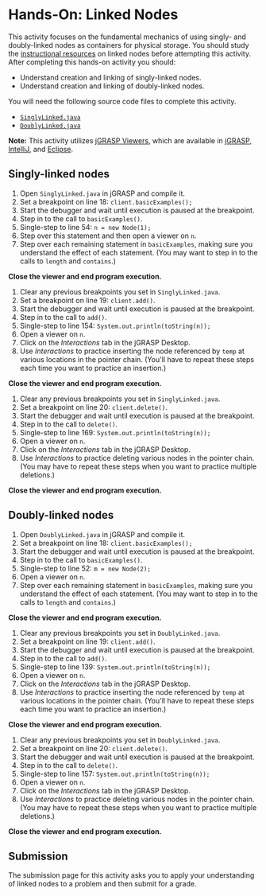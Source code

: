 
# Hands-On: Linked Nodes

This activity focuses on the fundamental mechanics of using singly- and doubly-linked nodes as containers for physical storage. You should study the
[instructional resources](../../instructional-resources.md)
on linked nodes before attempting this activity. After completing this hands-on activity you should:

* Understand creation and linking of singly-linked nodes.
* Understand creation and linking of doubly-linked nodes.

You will need the following source code files to complete this activity.

   - [`SinglyLinked.java`](src/SinglyLinked.java)
   - [`DoublyLinked.java`](src/DoublyLinked.java)

**Note:** This activity utilizes [jGRASP Viewers](https://jgrasp.org/tutorials187/10_Viewers.pdf), which are available in [jGRASP](https://jgrasp.org/), [IntelliJ](https://jgrasp.org/ij_plugin.html), and [Eclipse](https://jgrasp.org/eclipse_plugin.html).


## Singly-linked nodes

1. Open `SinglyLinked.java` in jGRASP and compile it.
1. Set a breakpoint on line 18: `client.basicExamples();`
1. Start the debugger and wait until execution is paused at the breakpoint.
1. Step in to the call to `basicExamples()`.
1. Single-step to line 54: `n = new Node(1);`
1. Step over this statement and then open a viewer on `n`.
1. Step over each remaining statement in `basicExamples`, making sure you understand the effect of each statement. (You may want to step in to the calls to `length` and `contains`.)

**Close the viewer and end program execution.**

1. Clear any previous breakpoints you set in `SinglyLinked.java`.
1. Set a breakpoint on line 19: `client.add()`.
1. Start the debugger and wait until execution is paused at the breakpoint.
1. Step in to the call to `add()`.
1. Single-step to line 154: `System.out.println(toString(n));`
1. Open a viewer on `n`.
1. Click on the *Interactions* tab in the jGRASP Desktop.
1. Use *Interactions* to practice inserting the node referenced by `temp` at various locations in the pointer chain. (You'll have to repeat these steps each time you want to practice an insertion.)


**Close the viewer and end program execution.**

1. Clear any previous breakpoints you set in `SinglyLinked.java`.
1. Set a breakpoint on line 20: `client.delete()`.
1. Start the debugger and wait until execution is paused at the breakpoint.
1. Step in to the call to `delete()`.
1. Single-step to line 169: `System.out.println(toString(n));`
1. Open a viewer on `n`.
1. Click on the *Interactions* tab in the jGRASP Desktop.
1. Use *Interactions* to practice deleting various nodes in the pointer chain. (You may have to repeat these steps when you want to practice multiple deletions.)

**Close the viewer and end program execution.**



## Doubly-linked nodes

1. Open `DoublyLinked.java` in jGRASP and compile it.
1. Set a breakpoint on line 18: `client.basicExamples();`
1. Start the debugger and wait until execution is paused at the breakpoint.
1. Step in to the call to `basicExamples()`.
1. Single-step to line 52: `m = new Node(2);`
1. Open a viewer on `n`.
1. Step over each remaining statement in `basicExamples`, making sure you understand the effect of each statement. (You may want to step in to the calls to `length` and `contains`.)

**Close the viewer and end program execution.**

1. Clear any previous breakpoints you set in `DoublyLinked.java`.
1. Set a breakpoint on line 19: `client.add()`.
1. Start the debugger and wait until execution is paused at the breakpoint.
1. Step in to the call to `add()`.
1. Single-step to line 139: `System.out.println(toString(n));`
1. Open a viewer on `n`.
1. Click on the *Interactions* tab in the jGRASP Desktop.
1. Use *Interactions* to practice inserting the node referenced by `temp` at various locations in the pointer chain. (You'll have to repeat these steps each time you want to practice an insertion.)


**Close the viewer and end program execution.**

1. Clear any previous breakpoints you set in `DoublyLinked.java`.
1. Set a breakpoint on line 20: `client.delete()`.
1. Start the debugger and wait until execution is paused at the breakpoint.
1. Step in to the call to `delete()`.
1. Single-step to line 157: `System.out.println(toString(n));`
1. Open a viewer on `n`.
1. Click on the *Interactions* tab in the jGRASP Desktop.
1. Use *Interactions* to practice deleting various nodes in the pointer chain. (You may have to repeat these steps when you want to practice multiple deletions.)

**Close the viewer and end program execution.**


## Submission

The submission page for this activity asks you to apply your understanding of
linked nodes to a problem and then submit for a grade.
